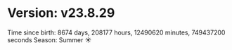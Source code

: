 # Version: v23.8.29
Time since birth: 8674 days, 208177 hours, 12490620 minutes, 749437200 seconds
Season: Summer ☀️
